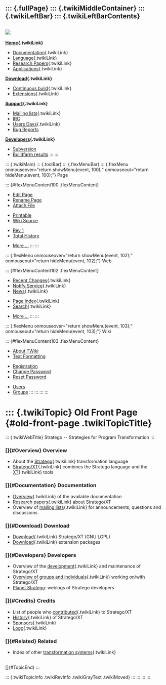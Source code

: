 ::: {.fullPage}
::: {.twikiMiddleContainer}
::: {.twikiLeftBar}
::: {.twikiLeftBarContents}
  ----------------------------------------------------------------------------------
  [![](../pub/Stratego/StrategoLogo/StrategoLogoTextlessWhite-100px.png)](WebHome)
  ----------------------------------------------------------------------------------

**[Home](WebHome){.twikiLink}**

-   [Documentation](StrategoDocumentation){.twikiLink}
-   [Language](StrategoLanguage){.twikiLink}
-   [Research Papers](StrategoPublications){.twikiLink}
-   [Applications](StrategoApplication){.twikiLink}

**[Download](StrategoDownload){.twikiLink}**

-   [Continuous build](ContinuousBuild){.twikiLink}
-   [Extensions](AdditionalPackageDownload){.twikiLink}

**[Support](StrategoSupport){.twikiLink}**

-   [Mailing lists](MailingList){.twikiLink}
-   [IRC](irc://irc.freenode.net/#stratego)
-   [Users Days](StrategoUsersDay){.twikiLink}
-   [Bug Reports](http://yellowgrass.org/project/StrategoXT)

**[Developers](StrategoDev){.twikiLink}**

-   [Subversion](https://svn.strategoxt.org/repos/StrategoXT/strategoxt/trunk)
-   [Buildfarm
    results](http://hydra.nixos.org/jobset/strategoxt/strategoxt-release/all)
:::
:::

::: {.twikiMain}
::: {.toolBar}
::: {.flexMenuBar}
::: {.flexMenu onmouseover="return showMenu(event, 100);" onmouseout="return hideMenu(event, 100);"}
Page

::: {#flexMenuContent100 .flexMenuContent}
-   [Edit
    Page](http://www.program-transformation.org/edit/Stratego/OldFrontPage?t=1536825603)
-   [Rename
    Page](http://www.program-transformation.org/rename/Stratego/OldFrontPage)
-   [Attach
    File](http://www.program-transformation.org/attach/Stratego/OldFrontPage)

<!-- -->

-   [Printable](http://www.program-transformation.org/view/Stratego/OldFrontPage?skin=print.pattern)
-   [Wiki
    Source](http://www.program-transformation.org/view/Stratego/OldFrontPage?skin=text&raw=on&contenttype=text/plain)

<!-- -->

-   [Rev
    1](http://www.program-transformation.org/view/Stratego/OldFrontPage?rev=1.1)
-   [Total
    History](http://www.program-transformation.org/rdiff/Stratego/OldFrontPage)

<!-- -->

-   [More
    \...](http://www.program-transformation.org/oops/Stratego/OldFrontPage?template=oopsmore&param1=1.1&param2=1.1)
:::
:::

::: {.flexMenu onmouseover="return showMenu(event, 102);" onmouseout="return hideMenu(event, 102);"}
Web

::: {#flexMenuContent102 .flexMenuContent}
-   [Recent Changes](WebChanges){.twikiLink}
-   [Notify Service](WebNotify){.twikiLink}
-   [News](WebNews){.twikiLink}

<!-- -->

-   [Page Index](WebIndex){.twikiLink}
-   [Search](WebSearch){.twikiLink}

<!-- -->

-   [More
    \...](http://www.program-transformation.org/oops/Stratego/OldFrontPage?template=oopsmore&param1=1.1&param2=1.1)
:::
:::

::: {.flexMenu onmouseover="return showMenu(event, 103);" onmouseout="return hideMenu(event, 103);"}
Wiki

::: {#flexMenuContent103 .flexMenuContent}
-   [About
    TWiki](http://www.program-transformation.org/view/TWiki/WebHome)
-   [Text
    Formatting](http://www.program-transformation.org/view/TWiki/TextFormattingRules)

<!-- -->

-   [Registration](http://www.program-transformation.org/view/TWiki/TWikiRegistration)
-   [Change
    Password](http://www.program-transformation.org/view/TWiki/ChangePassword)
-   [Reset
    Password](http://www.program-transformation.org/view/TWiki/ResetPassword)

<!-- -->

-   [Users](http://www.program-transformation.org/view/Main/TWikiUsers)
-   [Groups](http://www.program-transformation.org/view/Main/TWikiGroups)
:::
:::
:::
:::

::: {.twikiTopic}
Old Front Page {#old-front-page .twikiTopicTitle}
==============

::: {.twikiWebTitle}
Stratego \-- Strategies for Program Transformation
:::

### []{#Overview} Overview

-   About the [Stratego](StrategoLanguage){.twikiLink} transformation
    language
-   [Stratego/XT](StrategoXT){.twikiLink} combines the Stratego language
    and the [XT](../Tools/WebHome){.twikiLink} tools

### []{#Documentation} Documentation

-   [Overview](StrategoDocumentation){.twikiLink} of the available
    documentation
-   [Research papers](StrategoPublications){.twikiLink} about
    Stratego/XT
-   Overview of [mailing lists](MailingList){.twikiLink} for
    announcements, questions and discussions

### []{#Download} Download

-   [Download](StrategoDownload){.twikiLink} Stratego/XT (GNU LGPL)
-   [Download](AdditionalPackageDownload){.twikiLink} extension packages

### []{#Developers} Developers

-   Overview of the [development](StrategoDev){.twikiLink} and
    maintenance of Stratego/XT
-   [Overview of groups and individuals](StrategoCommunity){.twikiLink}
    working on/with Stratego/XT
-   [Planet Stratego](http://planet.stratego.org): weblogs of Stratego
    developers

### []{#Credits} Credits

-   List of people who [contributed](StrategoContributors){.twikiLink}
    to Stratego/XT
-   [History](StrategoHistory){.twikiLink} of Stratego/XT
-   [Sponsors](StrategoSponsors){.twikiLink}
-   [Logo](StrategoLogo){.twikiLink}

### []{#Related} Related

-   Index of other [transformation
    systems](../Transform/TransformationSystems){.twikiLink}

\
[]{#TopicEnd}
:::

::: {.twikiTopicInfo .twikiRevInfo .twikiGrayText .twikiMoved}
:::
:::
:::
:::
